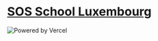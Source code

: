 # [SOS School Luxembourg](https://www.sos-school.org)

![Powered by Vercel](https://sos-school.org/images/vercel.svg)
